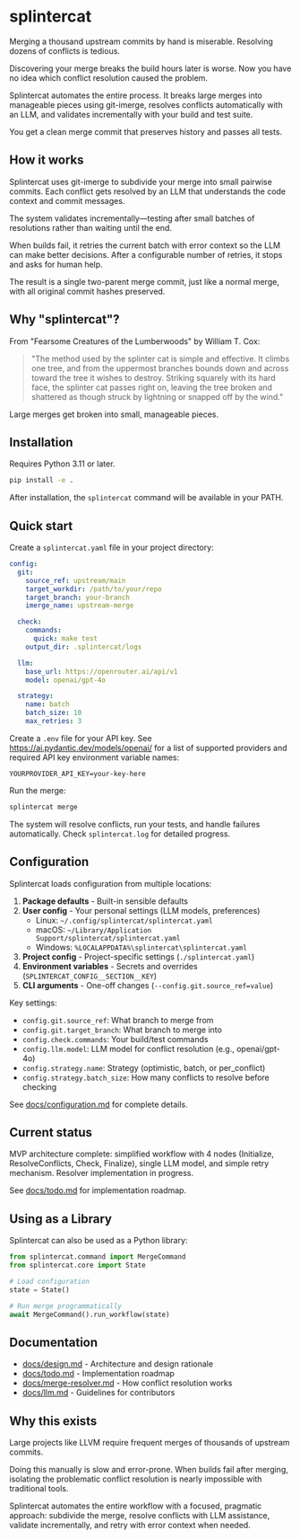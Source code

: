 # splintercat

Merging a thousand upstream commits by hand is miserable. Resolving dozens of conflicts is tedious.

Discovering your merge breaks the build hours later is worse. Now you have no idea which conflict resolution caused the problem.

Splintercat automates the entire process. It breaks large merges into manageable pieces using git-imerge, resolves conflicts automatically with an LLM, and validates incrementally with your build and test suite.

You get a clean merge commit that preserves history and passes all tests.

## How it works

Splintercat uses git-imerge to subdivide your merge into small pairwise commits. Each conflict gets resolved by an LLM that understands the code context and commit messages.

The system validates incrementally—testing after small batches of resolutions rather than waiting until the end.

When builds fail, it retries the current batch with error context so the LLM can make better decisions. After a configurable number of retries, it stops and asks for human help.

The result is a single two-parent merge commit, just like a normal merge, with all original commit hashes preserved.

## Why "splintercat"?

From "Fearsome Creatures of the Lumberwoods" by William T. Cox:

> "The method used by the splinter cat is simple and effective. It climbs one tree, and from the uppermost branches bounds down and across toward the tree it wishes to destroy. Striking squarely with its hard face, the splinter cat passes right on, leaving the tree broken and shattered as though struck by lightning or snapped off by the wind."

Large merges get broken into small, manageable pieces.

## Installation

Requires Python 3.11 or later.

```bash
pip install -e .
```

After installation, the `splintercat` command will be available in your PATH.

## Quick start

Create a `splintercat.yaml` file in your project directory:

```yaml
config:
  git:
    source_ref: upstream/main
    target_workdir: /path/to/your/repo
    target_branch: your-branch
    imerge_name: upstream-merge

  check:
    commands:
      quick: make test
    output_dir: .splintercat/logs

  llm:
    base_url: https://openrouter.ai/api/v1
    model: openai/gpt-4o

  strategy:
    name: batch
    batch_size: 10
    max_retries: 3
```

Create a `.env` file for your API key.  See https://ai.pydantic.dev/models/openai/ for a list of supported providers and required API key environment variable names:

```
YOURPROVIDER_API_KEY=your-key-here
```

Run the merge:

```bash
splintercat merge
```

The system will resolve conflicts, run your tests, and handle failures automatically. Check `splintercat.log` for detailed progress.

## Configuration

Splintercat loads configuration from multiple locations:

1. **Package defaults** - Built-in sensible defaults
2. **User config** - Your personal settings (LLM models, preferences)
   - Linux: `~/.config/splintercat/splintercat.yaml`
   - macOS: `~/Library/Application Support/splintercat/splintercat.yaml`
   - Windows: `%LOCALAPPDATA%\splintercat\splintercat.yaml`
3. **Project config** - Project-specific settings (`./splintercat.yaml`)
4. **Environment variables** - Secrets and overrides (`SPLINTERCAT_CONFIG__SECTION__KEY`)
5. **CLI arguments** - One-off changes (`--config.git.source_ref=value`)

Key settings:

- `config.git.source_ref`: What branch to merge from
- `config.git.target_branch`: What branch to merge into
- `config.check.commands`: Your build/test commands
- `config.llm.model`: LLM model for conflict resolution (e.g., openai/gpt-4o)
- `config.strategy.name`: Strategy (optimistic, batch, or per_conflict)
- `config.strategy.batch_size`: How many conflicts to resolve before checking

See [docs/configuration.md](docs/configuration.md) for complete details.

## Current status

MVP architecture complete: simplified workflow with 4 nodes (Initialize, ResolveConflicts, Check, Finalize), single LLM model, and simple retry mechanism. Resolver implementation in progress.

See [docs/todo.md](docs/todo.md) for implementation roadmap.

## Using as a Library

Splintercat can also be used as a Python library:

```python
from splintercat.command import MergeCommand
from splintercat.core import State

# Load configuration
state = State()

# Run merge programmatically
await MergeCommand().run_workflow(state)
```

## Documentation

- [docs/design.md](docs/design.md) - Architecture and design rationale
- [docs/todo.md](docs/todo.md) - Implementation roadmap
- [docs/merge-resolver.md](docs/merge-resolver.md) - How conflict resolution works
- [docs/llm.md](docs/llm.md) - Guidelines for contributors

## Why this exists

Large projects like LLVM require frequent merges of thousands of upstream commits.

Doing this manually is slow and error-prone. When builds fail after merging, isolating the problematic conflict resolution is nearly impossible with traditional tools.

Splintercat automates the entire workflow with a focused, pragmatic approach: subdivide the merge, resolve conflicts with LLM assistance, validate incrementally, and retry with error context when needed.
